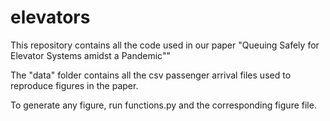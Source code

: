 # elevators
This repository contains all the code used in our paper "Queuing Safely for Elevator Systems amidst a Pandemic""

The "data" folder contains all the csv passenger arrival files used to reproduce figures in the paper.

To generate any figure, run functions.py and the corresponding figure file.
